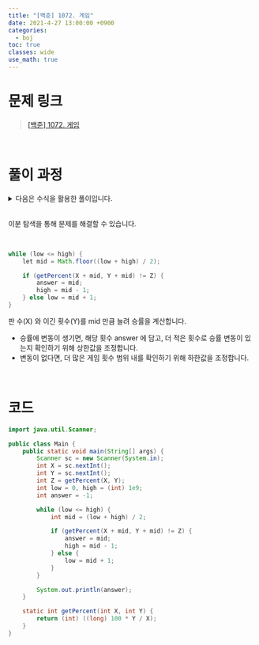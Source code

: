 ```yaml
---
title: "[백준] 1072. 게임"
date: 2021-4-27 13:00:00 +0900
categories:
  - boj
toc: true
classes: wide
use_math: true
---
```


# 문제 링크

> [[백준] 1072. 게임](https://www.acmicpc.net/problem/1072)

<br>

# 풀이 과정

<details>
<summary>다음은 수식을 활용한 풀이입니다.</summary>
<div markdown="1">

<br>

$\frac{Y}{X}*100 = Z$ 이고, 판수를 더 올려 승률이 Z에서 변화하게 될 때의 승률은 무조건 감소하지 않고 증가하게 됩니다.

따라서, $\frac{Y+a}{X+a}*100 = Z+1$ 이 되는 a 값이 답이 됩니다. 왼쪽의 수식을 a로 정리하면, $a = \frac{xZ+x-100y}{99-Z}$가 됩니다.

<br>

위 수식을 통해 다음과 같이 답을 도출할 수 있습니다.
- 현재 승률 Z가 99 이상이면, 더이상의 승률 증가는 불가능하므로 -1을 출력합니다.
- 아니면, 분자를 분모로 나누어 a값을 계산합니다. 이 때, 나머지가 0이 아니면, 몫을 올림 처리 해줘야 하므로, 1을 더합니다.

<br>

```java
import java.util.Scanner;

public class Main {
    public static void main(String[] args) {
        Scanner sc = new Scanner(System.in);
        long X = sc.nextInt();
        long Y = sc.nextInt();
        long Z = 100 * Y / X;

        if (99 - Z <= 0) {
            System.out.println(-1);
            return;
        }

        long q = (X * Z + X - 100 * Y) / (99 - Z);
        long r = (X * Z + X - 100 * Y) % (99 - Z);

        System.out.println(r == 0 ? q : q + 1);
    }
}
```

</div>
</details>

<br>

이분 탐색을 통해 문제를 해결할 수 있습니다.

<br>

```java
while (low <= high) {
    let mid = Math.floor((low + high) / 2);

    if (getPercent(X + mid, Y + mid) != Z) {
        answer = mid;
        high = mid - 1;
    } else low = mid + 1;
}
```

판 수(X) 와 이긴 횟수(Y)를 mid 만큼 늘려 승률을 계산합니다.

- 승률에 변동이 생기면, 해당 횟수 answer 에 담고, 더 적은 횟수로 승률 변동이 있는지 확인하기 위해 상한값을 조정합니다.
- 변동이 없다면, 더 많은 게임 횟수 범위 내를 확인하기 위해 하한값을 조정합니다.

<br>

# 코드

```java
import java.util.Scanner;

public class Main {
    public static void main(String[] args) {
        Scanner sc = new Scanner(System.in);
        int X = sc.nextInt();
        int Y = sc.nextInt();
        int Z = getPercent(X, Y);
        int low = 0, high = (int) 1e9;
        int answer = -1;

        while (low <= high) {
            int mid = (low + high) / 2;

            if (getPercent(X + mid, Y + mid) != Z) {
                answer = mid;
                high = mid - 1;
            } else {
                low = mid + 1;
            }
        }

        System.out.println(answer);
    }

    static int getPercent(int X, int Y) {
        return (int) ((long) 100 * Y / X);
    }
}
```
